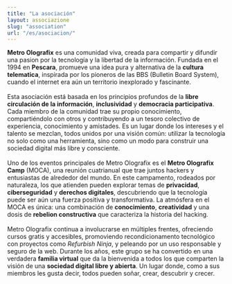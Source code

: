 ```yaml
---
title: "La asociación"
layout: associazione
slug: "association"
url: "/es/asociacion/"
---
```

**Metro Olografix** es una comunidad viva, creada para compartir y difundir una pasion por la tecnología y la libertad
de la información. Fundada en el 1994 en **Pescara**, promueve una idea pura y alternativa de la **cultura telematica**, inspirada por los pioneros de las BBS (Bulletin Board System), cuando el internet era aún un territorio
inexplorado y fascinante.
<br /><br />
Esta asociación está basada en los principios profundos de la **libre circulación de la información**, **inclusividad** y **democracia participativa**. Cada miembro de la comunidad trae su propio conocimiento, compartiéndolo con otros y contribuyendo a un tesoro colectivo de experiencia, conocimiento y amistades. Es un lugar donde los intereses y el talento se mezclan, todos unidos por una visión común: utilizar la tecnología no solo como una herramienta, sino como un modo para construir una sociedad digital más libre y consciente.
<br /><br />
Uno de los eventos principales de Metro Olografix es el **Metro Olografix Camp** (MOCA), una reunión cuatrianual que trae juntos hackers y entusiastas de alrededor del mundo. En este campamento, rodeados por naturaleza, los que atienden pueden explorar temas de **privacidad**, **ciberseguridad** y **derechos digitales**, descubriendo que la tecnología puede ser aún una fuerza positiva y transformativa. La atmósfera en el MOCA es única: una combinación de **conocimiento**, **creatividad** y una dosis de **rebelion constructiva** que caracteriza la historia del hacking.
<br /><br />
Metro Olografix continua a involucrarse en múltiples frentes, ofreciendo cursos gratis y accesibles, promoviendo recondicionamento tecnológico con proyectos como *Refurbish Ninja*, y peleando por un uso responsable y seguro de la web. Durante los años, este grupo se ha convertido en una verdadera **familia virtual** que da la bienvenida a todos los que comparten la visión de una **sociedad digital libre y abierta**. Un lugar donde, como a sus miembros les gusta decir, todos pueden soñar, crear, descubrir y crecer.